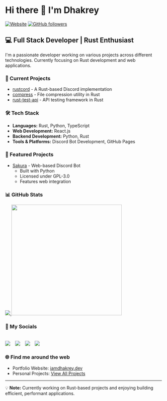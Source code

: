 # Hi there 👋 I'm Dhakrey

[![Website](https://img.shields.io/badge/Website-iamdhakrey.dev-blue)](https://iamdhakrey.dev)
[![GitHub followers](https://img.shields.io/github/followers/iamdhakrey?label=Follow&style=social)](https://github.com/iamdhakrey)

## 💻 Full Stack Developer | Rust Enthusiast

I'm a passionate developer working on various projects across different technologies. Currently focusing on Rust development and web applications.

### 🔭 Current Projects
- [rustcord](https://github.com/iamdhakrey/rustcord) - A Rust-based Discord implementation
- [compress](https://github.com/iamdhakrey/compress) - File compression utility in Rust
- [rust-test-api](https://github.com/iamdhakrey/rust-test-api) - API testing framework in Rust

### 🛠️ Tech Stack
- **Languages:** Rust, Python, TypeScript
- **Web Development:** React.js
- **Backend Development:** Python, Rust
- **Tools & Platforms:** Discord Bot Development, GitHub Pages

### 🌟 Featured Projects
- [Sakura](https://github.com/iamdhakrey/sakura) - Web-based Discord Bot
  - Built with Python
  - Licensed under GPL-3.0
  - Features web integration

### 📊 GitHub Stats

<a href="#"><img src="https://github-readme-stats-sigma-five.vercel.app/api/top-langs/?username=iamdhakrey&exclude_repo=Python,kernel_xioami_zizuhu_ysl,kernel_xiaomi_cannon,pycord&layout=compact&theme=dark">
<a href="#"><img src="https://github-readme-stats-sigma-five.vercel.app/api?username=iamdhakrey&show_icons=true&count_private=true&theme=dark" width="355"></a>

### 🤝 My Socials<br/><br/>
<a href="https://www.linkedin.com/in/iamdhakrey"><img src="https://img.shields.io/badge/linkedin-%230077B5.svg?&style=for-the-badge&logo=linkedin&logoColor=white"></a>&nbsp;&nbsp;&nbsp;
<a href="https://t.me/iamdhakrey"><img src="https://img.shields.io/badge/Telegram-2CA5E0?style=for-the-badge&logo=telegram&logoColor=white"></a>&nbsp;&nbsp;&nbsp;
<a href="https://www.instagram.com/iamdhakrey"><img src="https://img.shields.io/badge/instagram-%23E4405F.svg?&style=for-the-badge&logo=instagram&logoColor=white"></a>&nbsp;&nbsp;&nbsp;
<a href="https://www.github.com/iamdhakrey"><img src="https://img.shields.io/badge/GitHub-100000?style=for-the-badge&logo=github&logoColor=white"></a>&nbsp;&nbsp;&nbsp;

### 🌐 Find me around the web
- Portfolio Website: [iamdhakrey.dev](https://iamdhakrey.dev)
- Personal Projects: [View All Projects](https://github.com/iamdhakrey?tab=repositories)

---

💡 **Note:** Currently working on Rust-based projects and enjoying building efficient, performant applications.
  